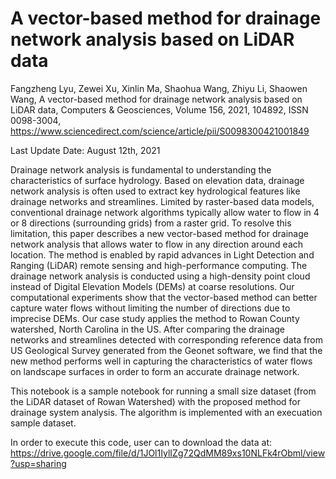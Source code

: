 # A vector-based method for drainage network analysis based on LiDAR data

Fangzheng Lyu, Zewei Xu, Xinlin Ma, Shaohua Wang, Zhiyu Li, Shaowen Wang, A vector-based method for drainage network analysis based on LiDAR data, Computers & Geosciences, Volume 156, 2021, 104892, ISSN 0098-3004,
https://www.sciencedirect.com/science/article/pii/S0098300421001849

Last Update Date: August 12th, 2021

Drainage network analysis is fundamental to understanding the characteristics of surface hydrology. Based on elevation data, drainage network analysis is often used to extract key hydrological features like drainage networks and streamlines. Limited by raster-based data models, conventional drainage network algorithms typically allow water to flow in 4 or 8 directions (surrounding grids) from a raster grid. To resolve this limitation, this paper describes a new vector-based method for drainage network analysis that allows water to flow in any direction around each location. The method is enabled by rapid advances in Light Detection and Ranging (LiDAR) remote sensing and high-performance computing. The drainage network analysis is conducted using a high-density point cloud instead of Digital Elevation Models (DEMs) at coarse resolutions. Our computational experiments show that the vector-based method can better capture water flows without limiting the number of directions due to imprecise DEMs. Our case study applies the method to Rowan County watershed, North Carolina in the US. After comparing the drainage networks and streamlines detected with corresponding reference data from US Geological Survey generated from the Geonet software, we find that the new method performs well in capturing the characteristics of water flows on landscape surfaces in order to form an accurate drainage network.

This notebook is a sample notebook for running a small size dataset (from the LiDAR dataset of Rowan Watershed) with the proposed method for drainage system analysis. The algorithm is implemented with an execuation sample dataset.

In order to execute this code, user can to download the data at: https://drive.google.com/file/d/1JOl1IylIZg72QdMM89xs10NLFk4rObml/view?usp=sharing

